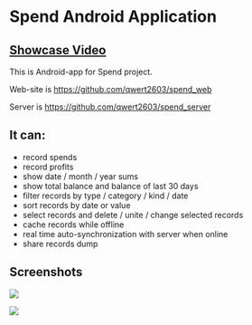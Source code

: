 # Spend Android Application

## [Showcase Video](https://www.youtube.com/watch?v=qo0c95fTWHk)

This is Android-app for Spend project.

Web-site is https://github.com/qwert2603/spend_web

Server is https://github.com/qwert2603/spend_server

## It can:
* record spends
* record profits
* show date / month / year sums
* show total balance and balance of last 30 days
* filter records by type / category / kind / date
* sort records by date or value
* select records and delete / unite / change selected records
* cache records while offline
* real time auto-synchronization with server when online
* share records dump


## Screenshots

![](https://github.com/qwert2603/spend_android/blob/master/art/screens%20(1).png)

![](https://github.com/qwert2603/spend_android/blob/master/art/screens%20(2).png)
